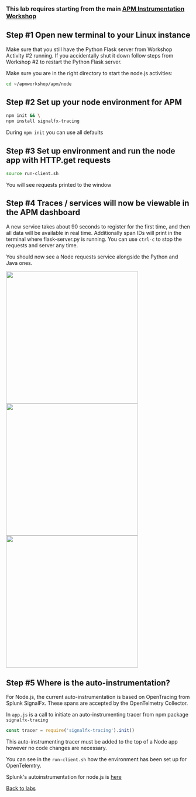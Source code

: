 ### This lab requires starting from the main [APM Instrumentation Workshop](../workshop-steps/3-workshop-labs.md)

## Step #1 Open new terminal to your Linux instance

Make sure that you still have the Python Flask server from Workshop Activity #2 running. If you accidentally shut it down follow steps from Workshop #2 to restart the Python Flask server.

Make sure you are in the right directory to start the node.js activities:  

```bash
cd ~/apmworkshop/apm/node
```

## Step #2 Set up your node environment for APM

```bash
npm init && \
npm install signalfx-tracing
```

During `npm init` you can use all defaults

## Step #3 Set up environment and run the node app with HTTP.get requests

```bash
source run-client.sh
```

You will see requests printed to the window

## Step #4 Traces / services will now be viewable in the APM dashboard

A new service takes about 90 seconds to register for the first time, and then all data will be available in real time.
Additionally span IDs will print in the terminal where flask-server.py is running.
You can use `ctrl-c` to stop the requests and server any time.

You should now see a Node requests service alongside the Python and Java ones.  

<img src="../assets/14-node.png" width="360">  

<img src="../assets/15-nodetraces.png" width="360">  

<img src="../assets/16-nodespans.png" width="360">  

## Step #5 Where is the auto-instrumentation?

For Node.js, the current auto-instrumentation is based on OpenTracing from Splunk SignalFx. These spans are accepted by the OpenTelmetry Collector.

In `app.js` is a call to initiate an auto-instrumenting tracer from npm package `signalfx-tracing`

```javascript
const tracer = require('signalfx-tracing').init()
```

This auto-instrumenting tracer must be added to the top of a Node app however no code changes are necessary.  

You can see in the `run-client.sh` how the environment has been set up for OpenTelemtry.

Splunk's autoinstrumentation for node.js is [here](https://github.com/signalfx/signalfx-nodejs-tracing)

[Back to labs](../host)
